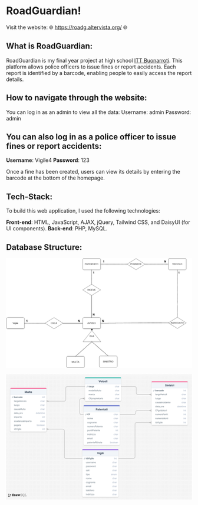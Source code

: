 # RoadGuardian!
Visit the website: 🌐 https://roadg.altervista.org/ 🌐

## What is RoadGuardian:
RoadGuardian is my final year project at high school [ITT Buonarroti](https://www.buonarroti.tn.it/).
This platform allows police officers to issue fines or report accidents.
Each report is identified by a barcode, enabling people to easily access the report details.

## How to navigate through the website:
You can log in as an admin to view all the data:
Username: admin
Password: admin

## You can also log in as a police officer to issue fines or report accidents:
**Username**: Vigile4
**Password**: 123

Once a fine has been created, users can view its details by entering the barcode at the bottom of the homepage.

## Tech-Stack:
To build this web application, I used the following technologies:

**Front-end**: HTML, JavaScript, AJAX, jQuery, Tailwind CSS, and DaisyUI (for UI components).
**Back-end**: PHP, MySQL.



## Database Structure:
![drawSQL-image](Progettazione/ER-Model "ER-MODEL")


![drawSQL-image](Progettazione/Tables.png "Tables")

